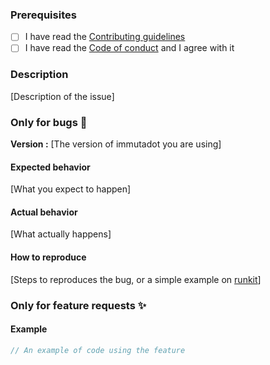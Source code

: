 ### Prerequisites
 - [ ] I have read the [Contributing guidelines](https://github.com/Zenika/immutadot/blob/master/.github/CONTRIBUTING.md)
 - [ ] I have read the [Code of conduct](https://github.com/Zenika/immutadot/blob/master/.github/CODE_OF_CONDUCT.md) and I agree with it

### Description
[Description of the issue]

### Only for bugs :bug:
**Version :** [The version of immutadot you are using]

#### Expected behavior
[What you expect to happen]

#### Actual behavior
[What actually happens]

#### How to reproduce
[Steps to reproduces the bug, or a simple example on [runkit](https://runkit.com/)]

### Only for feature requests :sparkles:

#### Example
```js
// An example of code using the feature
```
